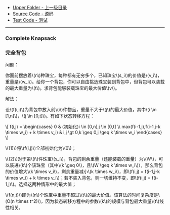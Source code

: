 * [Upper Folder - 上一级目录](../../)
* [Source Code - 源码](https://github.com/zhaochenyou/Way-to-Algorithm/blob/master/src/DynamicProgramming/KnapsackDP/CompleteKnapsack.hpp)
* [Test Code - 测试](https://github.com/zhaochenyou/Way-to-Algorithm/blob/master/src/DynamicProgramming/KnapsackDP/CompleteKnapsack.cpp)

--------

### Complete Knapsack
### 完全背包
<div>
问题：
<p id="i">你面前摆放着\(n\)种珠宝，每种都有无穷多个，已知珠宝\(s_i\)的价值是\(v_i\)，重量是\(w_i\)。给你一个背包，你可以自由挑选珠宝装到背包中，但背包可以装载的最大重量为\(t\)。求背包能够装载珠宝的最大价值\(v\)。 </p>
解法：
<p id="i">设\(f(i,j)\)为背包中放入前\(i\)件物品，重量不大于\(j\)的最大价值，其中\(i \in [1,n]\)，\(j \in [0,t]\)。有如下状态转移方程： </p>
\[
f(i,j) =
\begin{cases}
0 & (初始化)i \in [0,n],j \in [0,t] \\
max(f(i-1,j),f(i-1,j-k \times w_i) + k \times v_i) & i,j \gt 0,k \geq 0,j \geq k \times w_i
\end{cases}
\]
<p id="i">\((1)\)将\(f(i,j)\)全部初始化为\(0\)； </p>
<p id="i">\((2)\)对于第\(i\)件珠宝\(s_i\)，背包的剩余重量（还能装载的重量）为\(W\)，可以装进\(k\)个该珠宝（其中\(k \geq 0\)，且\(W \geq k \times w_i\)），那么背包的价值增大\(k \times v_i\)，剩余重量减小\(k \times w_i\)，即\(f(i,j) = f(i-1,j-k \times w_i) + k \times v_i\)；若不装入背包，则一切维持不变，即\(f(i,j) = f(i-1,j)\)。选择这两种情形中的最大值； </p>
<p id="i">\(f(n,t)\)即为\(n\)个珠宝中重量不超过\(t\)的最大价值。该算法的时间复杂度是\(O(n \times t^2)\)，因为状态转移方程中的参数\(k\)的规模与背包最大重量\(t\)线性相关。 </p>
</div>
